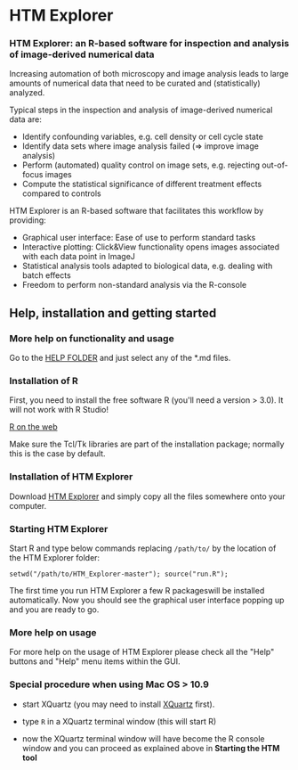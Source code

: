 # HTM Explorer
### HTM Explorer: an R-based software for inspection and analysis of image-derived numerical data

Increasing automation of both microscopy and image analysis leads to large amounts of numerical data that need to be curated and (statistically) analyzed.

Typical steps in the inspection and analysis of image-derived numerical data are:
- Identify confounding variables, e.g. cell density or cell cycle state
- Identify data sets where image analysis failed (=> improve image analysis)
- Perform (automated) quality control on image sets, e.g. rejecting out-of-focus images 
- Compute the statistical significance of different treatment effects compared to controls

HTM Explorer is an R-based software that facilitates this workflow by providing:
- Graphical user interface: Ease of use to perform standard tasks
- Interactive plotting: Click&View functionality opens images associated with each data point in ImageJ
- Statistical analysis tools adapted to biological data, e.g. dealing with batch effects
- Freedom to perform non-standard analysis via the R-console


## Help, installation and getting started ##

### More help on functionality and usage ###

Go to the [HELP FOLDER](https://github.com/tischi/HTM_Explorer/tree/master/help) and just select any of the *.md files.


### Installation of R ###

First, you need to install the free software R (you'll need a version > 3.0). It will not work with R Studio!

[R on the web](http://www.r-project.org/)

Make sure the Tcl/Tk libraries are part of the installation package; normally this is the case by default.


### Installation of HTM Explorer ###

Download [HTM Explorer](
https://github.com/tischi/HTM_Explorer/archive/master.zip) and simply copy all the files somewhere onto your computer.


### Starting HTM Explorer ###

Start R and type below commands replacing `/path/to/` by the location of the HTM Explorer folder:

`setwd("/path/to/HTM_Explorer-master"); source("run.R");`

The first time you run HTM Explorer a few R packageswill be installed automatically. 
Now you should see the graphical user interface popping up and you are ready to go. 

### More help on usage ###

For more help on the usage of HTM Explorer please check all the "Help" buttons and "Help" menu items within the GUI.


### Special procedure when using Mac OS > 10.9 ###

- start XQuartz (you may need to install [XQuartz](https://xquartz.macosforge.org/landing/) first).

- type `R` in a XQuartz terminal window (this will start R)

- now the XQuartz terminal window will have become the R console window and you can proceed as explained above in __Starting the HTM tool__ 
